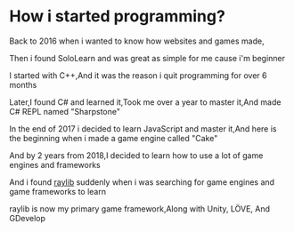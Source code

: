 # How i started programming?

Back to 2016 when i wanted to know how websites and games made,

Then i found SoloLearn and was great as simple for me cause i'm beginner

I started with C++,And it was the reason i quit programming for over 6 months

Later,I found C# and learned it,Took me over a year to master it,And made C# REPL named "Sharpstone"

In the end of 2017 i decided to learn JavaScript and master it,And here is the beginning when i made a game engine called "Cake"

And by 2 years from 2018,I decided to learn how to use a lot of game engines and frameworks

And i found [raylib](http://raylib.com) suddenly when i was searching for game engines and game frameworks to learn

raylib is now my primary game framework,Along with Unity, LÖVE, And GDevelop
